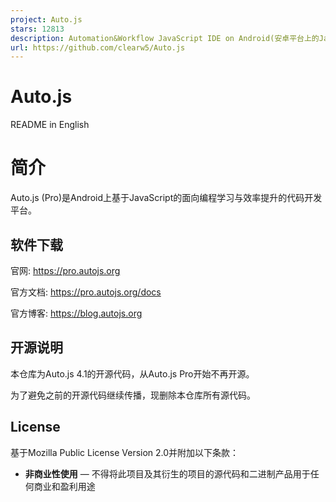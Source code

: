 ```yaml
---
project: Auto.js
stars: 12813
description: Automation&Workflow JavaScript IDE on Android(安卓平台上的JavaScript编程IDE)
url: https://github.com/clearw5/Auto.js
---
```


Auto.js
=======

README in English

简介
==

Auto.js (Pro)是Android上基于JavaScript的面向编程学习与效率提升的代码开发平台。

软件下载
----

官网: https://pro.autojs.org

官方文档: https://pro.autojs.org/docs

官方博客: https://blog.autojs.org

开源说明
----

本仓库为Auto.js 4.1的开源代码，从Auto.js Pro开始不再开源。

为了避免之前的开源代码继续传播，现删除本仓库所有源代码。

License
-------

基于Mozilla Public License Version 2.0并附加以下条款：

-   **非商业性使用** — 不得将此项目及其衍生的项目的源代码和二进制产品用于任何商业和盈利用途

